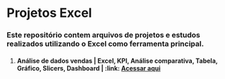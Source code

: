 # Projetos Excel

### Este repositório contem arquivos de projetos e estudos realizados utilizando o Excel como ferramenta principal.

<ol>

 <li><h4>Análise de dados vendas | Excel, KPI, Análise comparativa, Tabela, Gráfico, Slicers, Dashboard | :link: <a href="https://github.com/eugersonmendonca/analise-de-dados-excel">Acessar aqui</a></h4></li>
  
</ol>
